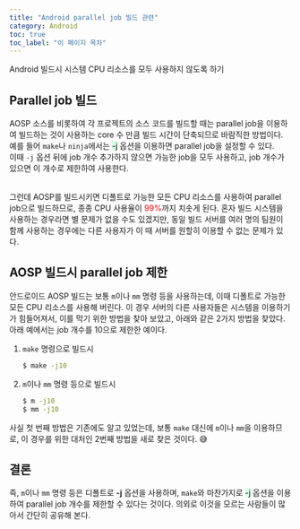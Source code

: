 ```yaml
---
title: "Android parallel job 빌드 관련"
category: Android
toc: true
toc_label: "이 페이지 목차"
---
```


Android 빌드시 시스템 CPU 리소스를 모두 사용하지 않도록 하기

## Parallel job 빌드
AOSP 소스를 비롯하여 각 프로젝트의 소스 코드를 빌드할 때는 parallel job을 이용하여 빌드하는 것이 사용하는 core 수 만큼 빌드 시간이 단축되므로 바람직한 방법이다.  
예를 들어 `make`나 `ninja`에서는 <mark style='background-color: #dcffe4'>-j</mark> 옵션을 이용하면 parallel job을 설정할 수 있다.  
이때 `-j` 옵션 뒤에 job 개수 추가하지 않으면 가능한 job을 모두 사용하고, job 개수가 있으면 이 개수로 제한하여 사용한다.

<br>
그런데 AOSP를 빌드시키면 디폴트로 가능한 모든 CPU 리소스를 사용하여 parallel job으로 빌드하므로, 종종 CPU 사용율이 <span style="color:red">99%</span>까지 치솟게 된다.  
혼자 빌드 시스템을 사용하는 경우라면 별 문제가 없을 수도 있겠지만, 동일 빌드 서버를 여러 명의 팀원이 함께 사용하는 경우에는 다른 사용자가 이 때 서버를 원할히 이용할 수 없는 문제가 있다.

## AOSP 빌드시 parallel job 제한
안드로이드 AOSP 빌드는 보통 `m`이나 `mm` 명령 등을 사용하는데, 이때 디폴트로 가능한 모든 CPU 리소스를 사용해 버린다. 이 경우 서버의 다른 사용자들은 시스템을 이용하기가 힘들어져서, 이를 막기 위한 방법을 찾아 보았고, 아래와 같은 2가지 방법을 찾았다.  
아래 예에서는 job 개수를 10으로 제한한 예이다.
1. `make` 명령으로 빌드시
   ```sh
   $ make -j10
   ```
1. `m`이나 `mm` 명령 등으로 빌드시
   ```sh
   $ m -j10
   $ mm -j10
   ```

사실 첫 번째 방법은 기존에도 알고 있었는데, 보통 `make` 대신에 `m`이나 `mm`을 이용하므로, 이 경우를 위한 대처인 2번째 방법을 새로 찾은 것이다. 😅

## 결론
즉, `m`이나 `mm` 명령 등은 디폴트로 **-j** 옵션을 사용하며, `make`와 마찬가지로 <mark style='background-color: #dcffe4'>-j</mark> 옵션을 이용하여 parallel job 개수를 제한할 수 있다는 것이다. 의외로 이것을 모르는 사람들이 많아서 간단히 공유해 본다.
